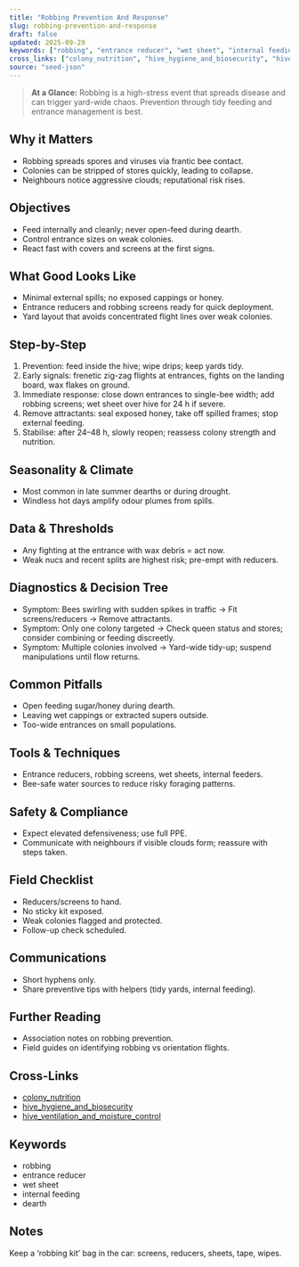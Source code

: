 ```yaml
---
title: "Robbing Prevention And Response"
slug: robbing-prevention-and-response
draft: false
updated: 2025-09-29
keywords: ["robbing", "entrance reducer", "wet sheet", "internal feeding", "dearth"]
cross_links: ["colony_nutrition", "hive_hygiene_and_biosecurity", "hive_ventilation_and_moisture_control"]
source: "seed-json"
---
```


> **At a Glance:** Robbing is a high-stress event that spreads disease and can trigger yard-wide chaos. Prevention through tidy feeding and entrance management is best.

## Why it Matters
- Robbing spreads spores and viruses via frantic bee contact.
- Colonies can be stripped of stores quickly, leading to collapse.
- Neighbours notice aggressive clouds; reputational risk rises.

## Objectives
- Feed internally and cleanly; never open-feed during dearth.
- Control entrance sizes on weak colonies.
- React fast with covers and screens at the first signs.

## What Good Looks Like
- Minimal external spills; no exposed cappings or honey.
- Entrance reducers and robbing screens ready for quick deployment.
- Yard layout that avoids concentrated flight lines over weak colonies.

## Step-by-Step
1) Prevention: feed inside the hive; wipe drips; keep yards tidy.
2) Early signals: frenetic zig-zag flights at entrances, fights on the landing board, wax flakes on ground.
3) Immediate response: close down entrances to single-bee width; add robbing screens; wet sheet over hive for 24 h if severe.
4) Remove attractants: seal exposed honey, take off spilled frames; stop external feeding.
5) Stabilise: after 24–48 h, slowly reopen; reassess colony strength and nutrition.

## Seasonality & Climate
- Most common in late summer dearths or during drought.
- Windless hot days amplify odour plumes from spills.

## Data & Thresholds
- Any fighting at the entrance with wax debris = act now.
- Weak nucs and recent splits are highest risk; pre-empt with reducers.

## Diagnostics & Decision Tree
- Symptom: Bees swirling with sudden spikes in traffic -> Fit screens/reducers -> Remove attractants.
- Symptom: Only one colony targeted -> Check queen status and stores; consider combining or feeding discreetly.
- Symptom: Multiple colonies involved -> Yard-wide tidy-up; suspend manipulations until flow returns.

## Common Pitfalls
- Open feeding sugar/honey during dearth.
- Leaving wet cappings or extracted supers outside.
- Too-wide entrances on small populations.

## Tools & Techniques
- Entrance reducers, robbing screens, wet sheets, internal feeders.
- Bee-safe water sources to reduce risky foraging patterns.

## Safety & Compliance
- Expect elevated defensiveness; use full PPE.
- Communicate with neighbours if visible clouds form; reassure with steps taken.

## Field Checklist
- Reducers/screens to hand.
- No sticky kit exposed.
- Weak colonies flagged and protected.
- Follow-up check scheduled.

## Communications
- Short hyphens only.
- Share preventive tips with helpers (tidy yards, internal feeding).

## Further Reading
- Association notes on robbing prevention.
- Field guides on identifying robbing vs orientation flights.

## Cross-Links
- [colony_nutrition](/topics/colony-nutrition/)
- [hive_hygiene_and_biosecurity](/topics/hive-hygiene-and-biosecurity/)
- [hive_ventilation_and_moisture_control](/topics/hive-ventilation-and-moisture-control/)

## Keywords
- robbing
- entrance reducer
- wet sheet
- internal feeding
- dearth

## Notes
Keep a ‘robbing kit’ bag in the car: screens, reducers, sheets, tape, wipes.
